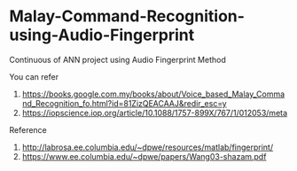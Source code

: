 # Malay-Command-Recognition-using-Audio-Fingerprint
Continuous of ANN project using Audio Fingerprint Method

You can refer
1. https://books.google.com.my/books/about/Voice_based_Malay_Command_Recognition_fo.html?id=81ZizQEACAAJ&redir_esc=y
2. https://iopscience.iop.org/article/10.1088/1757-899X/767/1/012053/meta

Reference 
1. http://labrosa.ee.columbia.edu/~dpwe/resources/matlab/fingerprint/
2. https://www.ee.columbia.edu/~dpwe/papers/Wang03-shazam.pdf
